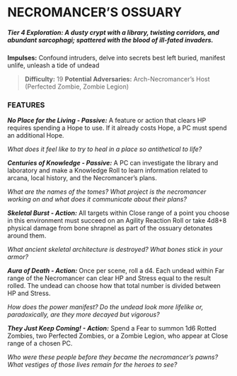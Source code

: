 # NECROMANCER’S OSSUARY

##### **Tier 4 Exploration:** *A dusty crypt with a library, twisting corridors, and abundant sarcophagi; spattered with the blood of ill-fated invaders.*

**Impulses:** Confound intruders, delve into secrets best left buried, manifest unlife, unleash a tide of undead

> **Difficulty:** 19
> **Potential Adversaries:** Arch-Necromancer’s Host (Perfected Zombie, Zombie Legion)

### FEATURES

***No Place for the Living - Passive:*** A feature or action that clears HP requires spending a Hope to use. If it already costs Hope, a PC must spend an additional Hope.

  *What does it feel like to try to heal in a place so antithetical to life?*

***Centuries of Knowledge - Passive:*** A PC can investigate the library and laboratory and make a Knowledge Roll to learn information related to arcana, local history, and the Necromancer’s plans.

  *What are the names of the tomes? What project is the necromancer working on and what does it communicate about their plans?*

***Skeletal Burst - Action:*** All targets within Close range of a point you choose in this environment must succeed on an Agility Reaction Roll or take 4d8+8 physical damage from bone shrapnel as part of the ossuary detonates around them.

  *What ancient skeletal architecture is destroyed? What bones stick in your armor?*

***Aura of Death - Action:*** Once per scene, roll a d4. Each undead within Far range of the Necromancer can clear HP and Stress equal to the result rolled. The undead can choose how that total number is divided between HP and Stress.

  *How does the power manifest? Do the undead look more lifelike or, paradoxically, are they more decayed but vigorous?*

***They Just Keep Coming! - Action:*** Spend a Fear to summon 1d6 Rotted Zombies, two Perfected Zombies, or a Zombie Legion, who appear at Close range of a chosen PC.

  *Who were these people before they became the necromancer’s pawns? What vestiges of those lives remain for the heroes to see?*
